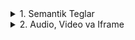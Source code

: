 <details>
<summary>1. Semantik Teglar</summary>

## HTML: Semantik Teglar

Semantik teglar — bu sahifani ma’noga ega bo‘limlarga ajratadigan HTML teglari.  
Oddiy `<div>` bilan farqi shundaki, semantik teglar **qaysi bo‘lim nima uchun ekanini bildiradi**.  

---

### Asosiy semantik teglar

#### `<header>`
- Saytning yuqori qismi.  
- Odatda logo, sarlavha va menyu joylashadi.  

```html
<header>
  <h1>Sayt logosi</h1>
  <p>Slogan yoki qisqa tavsif</p>
</header>
<nav>
```

Saytning navigatsiya (menyu) bo‘limi.

Havolalar ro‘yxati joylashadi.

```html
<nav>
  <a href="#home">Bosh sahifa</a> |
  <a href="#about">Biz haqimizda</a> |
  <a href="#contact">Aloqa</a>
</nav>
<main>
```

Sahifaning asosiy kontenti.

Faqat bitta `<main>` bo‘lishi kerak.

```html
<main>
  <h2>Maqola sarlavhasi</h2>
  <p>Bu yerda asosiy matn bo‘ladi.</p>
</main>
<article>
```

Mustaqil maqola yoki kontent bo‘lagi.

Blog posti, yangilik, sharh kabi.

```html
<article>
  <h2>Blog posti</h2>
  <p>Bu mustaqil maqola matni.</p>
</article>
<footer>
```

Saytning pastki qismi.

Odatda muallif, aloqa ma’lumotlari va ijtimoiy tarmoqlar bo‘ladi.

```html
<footer>
  <p>© 2025 Barcha huquqlar himoyalangan.</p>
  <p>Email: info@example.com</p>
</footer>
```

</details>

<details>
<summary>2. Audio, Video va Iframe</summary>

## HTML: Media Teglari

Saytga **musiqa, video yoki boshqa sahifa** joylash uchun maxsus HTML teglari ishlatiladi.  

---

## `<audio>` — Audio fayllar

Saytga **musiqa yoki ovoz** qo‘yish uchun ishlatiladi.  

### Muhim atributlari:
- `src` → audio fayl manzili.  
- `controls` → boshqaruv tugmalari (play, pause, volume).  
- `autoplay` → sahifa ochilganda avtomatik ijro etadi.  
- `loop` → tugagandan keyin qayta o‘ynaydi.  
- `muted` → tovushni o‘chirib qo‘yadi.  

**Misol:**
```html
<audio src="music.mp3" controls></audio>
```

Yana bir usul (ichida source ishlatish):

```html
<audio controls>
  <source src="music.mp3" type="audio/mpeg">
  <source src="music.ogg" type="audio/ogg">
  Sizning brauzeringiz audio’ni qo‘llab-quvvatlamaydi.
</audio>
```

**👉 Natija:** foydalanuvchi musiqa ijro etishi mumkin.

`<video>` — Video fayllar
Saytga video qo‘yish uchun ishlatiladi.

Muhim atributlari:
**`src`** → video manzili.

**`controls`** → boshqaruv tugmalari (play, pause, fullscreen).

**`width`** va **`height`** → o‘lchamlarni belgilaydi.

**`poster`** → video boshlanishidan oldin ko‘rsatiladigan rasm.

**`autoplay`**, **`loop`**, **`muted`** → xuddi audio’dagi kabi ishlaydi.

**Misol:**

```html
<video src="video.mp4" controls width="400"></video>
```

Yana bir usul (ichida `source` ishlatish):

```html
<video width="400" controls poster="preview.jpg">
  <source src="video.mp4" type="video/mp4">
  <source src="video.ogg" type="video/ogg">
  Sizning brauzeringiz video’ni qo‘llab-quvvatlamaydi.
</video>
```

**👉 Natija:** foydalanuvchi video ijro etishi mumkin.

**`<iframe>`** — Iframe (boshqa sahifa qo‘yish)
Sayt ichida boshqa sayt yoki hujjatni ko‘rsatadi.

**Muhim atributlari:**
**`src`** → joylashtiriladigan sahifa manzili.

**`width`** va **`height`** → o‘lcham.

**`frameborder`** → ramka ko‘rinishi (0 = ramkasiz).

**`allowfullscreen`** → to‘liq ekran rejimini qo‘llaydi.

**Misol:**

```html
<iframe src="https://example.com" width="600" height="400"></iframe>
```

**YouTube video joylash:**

```html
<iframe width="560" height="315" 
  src="https://www.youtube.com/embed/dQw4w9WgXcQ" 
  title="YouTube video" frameborder="0" 
  allowfullscreen>
</iframe>
```

**👉 Natija:** boshqa sayt yoki `YouTube` videosi sahifangiz ichida ochiladi.